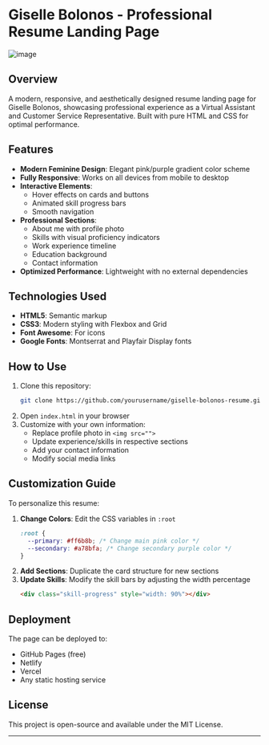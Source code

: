 # Giselle Bolonos - Professional Resume Landing Page

![image](https://github.com/user-attachments/assets/a65492d3-020e-4900-b91c-1e8bbf43cada)

## Overview
A modern, responsive, and aesthetically designed resume landing page for Giselle Bolonos, showcasing professional experience as a Virtual Assistant and Customer Service Representative. Built with pure HTML and CSS for optimal performance.

## Features
- **Modern Feminine Design**: Elegant pink/purple gradient color scheme
- **Fully Responsive**: Works on all devices from mobile to desktop
- **Interactive Elements**: 
  - Hover effects on cards and buttons
  - Animated skill progress bars
  - Smooth navigation
- **Professional Sections**:
  - About me with profile photo
  - Skills with visual proficiency indicators
  - Work experience timeline
  - Education background
  - Contact information
- **Optimized Performance**: Lightweight with no external dependencies

## Technologies Used
- **HTML5**: Semantic markup
- **CSS3**: Modern styling with Flexbox and Grid
- **Font Awesome**: For icons
- **Google Fonts**: Montserrat and Playfair Display fonts

## How to Use
1. Clone this repository:
   ```bash
   git clone https://github.com/yourusername/giselle-bolonos-resume.git
   ```
2. Open `index.html` in your browser
3. Customize with your own information:
   - Replace profile photo in `<img src="">`
   - Update experience/skills in respective sections
   - Add your contact information
   - Modify social media links

## Customization Guide
To personalize this resume:
1. **Change Colors**: Edit the CSS variables in `:root`
   ```css
   :root {
     --primary: #ff6b8b; /* Change main pink color */
     --secondary: #a78bfa; /* Change secondary purple color */
   }
   ```
2. **Add Sections**: Duplicate the card structure for new sections
3. **Update Skills**: Modify the skill bars by adjusting the width percentage
   ```html
   <div class="skill-progress" style="width: 90%"></div>
   ```

## Deployment
The page can be deployed to:
- GitHub Pages (free)
- Netlify
- Vercel
- Any static hosting service

## License
This project is open-source and available under the MIT License.

---
